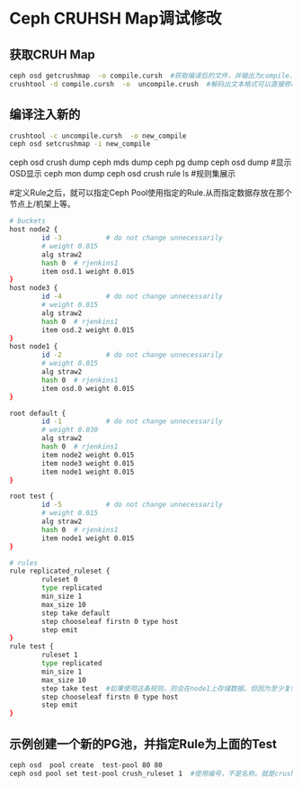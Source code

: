 # Ceph CRUHSH Map调试修改

## 获取CRUH Map

```bash
ceph osd getcrushmap  -o compile.cursh  #获取编译后的文件，并输出为compile.cursh
crushtool -d compile.cursh  -o  uncompile.crush  #解码出文本格式可以直接修改
```

## 编译注入新的

```bash
crushtool -c uncompile.cursh  -o new_compile
ceph osd setcrushmap -i new_compile
```

ceph osd crush dump
ceph mds dump
ceph  pg dump
ceph osd dump #显示OSD显示
ceph mon dump
ceph osd crush rule ls  #规则集展示

#定义Rule之后，就可以指定Ceph Pool使用指定的Rule.从而指定数据存放在那个节点上/机架上等。

```bash
# buckets
host node2 {
        id -3           # do not change unnecessarily
        # weight 0.015
        alg straw2
        hash 0  # rjenkins1
        item osd.1 weight 0.015
}
host node3 {
        id -4           # do not change unnecessarily
        # weight 0.015
        alg straw2
        hash 0  # rjenkins1
        item osd.2 weight 0.015
}
host node1 {
        id -2           # do not change unnecessarily
        # weight 0.015
        alg straw2
        hash 0  # rjenkins1
        item osd.0 weight 0.015
}

root default {
        id -1           # do not change unnecessarily
        # weight 0.030
        alg straw2
        hash 0  # rjenkins1
        item node2 weight 0.015
        item node3 weight 0.015
        item node1 weight 0.015
}

root test {
        id -5           # do not change unnecessarily
        # weight 0.015
        alg straw2
        hash 0  # rjenkins1
        item node1 weight 0.015
}

# rules
rule replicated_ruleset {
        ruleset 0
        type replicated
        min_size 1
        max_size 10
        step take default
        step chooseleaf firstn 0 type host
        step emit
}
rule test {
        ruleset 1
        type replicated
        min_size 1
        max_size 10
        step take test  #如果使用这条规则，则会在node1上存储数据。但因为至少复制一份，所以状态是WARN。它只是把数据复制给自己
        step chooseleaf firstn 0 type host
        step emit
}
```

## 示例创建一个新的PG池，并指定Rule为上面的Test

```bash
ceph osd  pool create  test-pool 80 80
ceph osd pool set test-pool crush_ruleset 1  #使用编号，不是名称。就是crushmpa中的定义的编号
```
